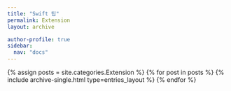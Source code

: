 ```yaml
---
title: "Swift 팁"
permalink: Extension
layout: archive

author-profile: true
sidebar:
  nav: "docs"
---
```


{% assign posts = site.categories.Extension %}
{% for post in posts %}
  {% include archive-single.html type=entries_layout %}
{% endfor %}

